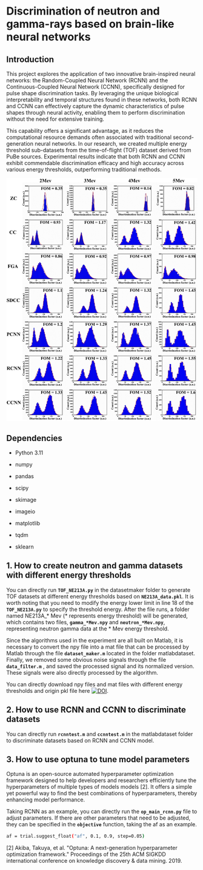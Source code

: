 # Discrimination of neutron and gamma-rays based on brain-like neural networks

## Introduction

This project explores the application of two innovative brain-inspired neural networks: the Random-Coupled Neural Network (RCNN) and the Continuous-Coupled Neural Network (CCNN), specifically designed for pulse shape discrimination tasks. By leveraging the unique biological interpretability and temporal structures found in these networks, both RCNN and CCNN can effectively capture the dynamic characteristics of pulse shapes through neural activity, enabling them to perform discrimination without the need for extensive training.

This capability offers a significant advantage, as it reduces the computational resource demands often associated with traditional second-generation neural networks. In our research, we created multiple energy threshold sub-datasets from the time-of-flight (TOF) dataset derived from PuBe sources. Experimental results indicate that both RCNN and CCNN exhibit commendable discrimination efficacy and high accuracy across various energy thresholds, outperforming traditional methods.


![](psd_comparison.jpg)


## Dependencies
* Python 3.11

* numpy

* pandas

* scipy

* skimage

* imageio

* matplotlib

* tqdm

* sklearn

## 1. How to create neutron and gamma datasets with different energy thresholds

   You can directly run **` TOF_NE213A.py `** in the datasetmaker folder to generate TOF datasets at different energy thresholds based on **` NE213A_data.pkl `**. It is worth noting that you need to modify the energy lower limit in line 18 of the **` TOF_NE213A.py `** to specify the threshold energy. After the file runs, a folder named NE213A_* Mev (* represents energy threshold) will be generated, which contains two files, **`gamma_*Mev.npy`** and **`neutron_*Mev.npy`**, representing neutron gamma data at the * Mev energy threshold.

   Since the algorithms used in the experiment are all built on Matlab, it is necessary to convert the npy file into a mat file that can be processed by Matlab through the file **`dataset_maker.m`** located in the folder matlabdataset. Finally, we removed some obvious noise signals through the file **`data_filter.m`** , and saved the processed signal and its normalized version. These signals were also directly processed by the algorithm.
   
   You can directly download npy files and mat files with different energy thresholds and origin pkl file here [![DOI](https://zenodo.org/badge/DOI/10.5281/zenodo.14305929.svg)](https://doi.org/10.5281/zenodo.14305929).

## 2. How to use RCNN and CCNN to discriminate datasets

You can directly run **`rcnntest.m`** and **`ccnntest.m`** in the matlabdataset folder to discriminate datasets based on RCNN and CCNN model.

## 3. How to use optuna to tune model parameters
Optuna is an open-source automated hyperparameter optimization framework designed to help developers and researchers efficiently tune the hyperparameters of multiple types of models models [2]. It offers a simple yet powerful way to find the best combinations of hyperparameters, thereby enhancing model performance.

Taking RCNN as an example, you can directly run the **`op_main_rcnn.py`** file to adjust parameters. If there are other parameters that need to be adjusted, they can be specified in the **`objective`** function, taking the af as an example.
   ```bash
   af = trial.suggest_float("af", 0.1, 0.9, step=0.05)
   ```

[2] Akiba, Takuya, et al. "Optuna: A next-generation hyperparameter optimization framework." Proceedings of the 25th ACM SIGKDD international conference on knowledge discovery & data mining. 2019.



